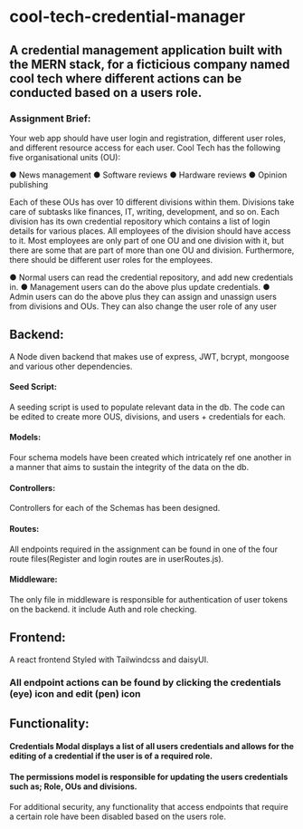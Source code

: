 # cool-tech-credential-manager

## A credential management application built with the MERN stack, for a ficticious company named cool tech where different actions can be conducted based on a users role.

### Assignment Brief: 

Your web app should have user login and registration, different user roles, and
different resource access for each user. Cool Tech has the following five
organisational units (OU):

● News management
● Software reviews
● Hardware reviews
● Opinion publishing

Each of these OUs has over 10 different divisions within them. Divisions take care of
subtasks like finances, IT, writing, development, and so on. Each division has its
own credential repository which contains a list of login details for various places. All
employees of the division should have access to it.
Most employees are only part of one OU and one division with it, but there are
some that are part of more than one OU and division. Furthermore, there should
be different user roles for the employees.

● Normal users can read the credential repository, and add new credentials in.
● Management users can do the above plus update credentials.
● Admin users can do the above plus they can assign and unassign users from divisions and OUs. They can also change the user role of any user

## Backend:
A Node diven backend that makes use of express, JWT, bcrypt, mongoose and various other dependencies. 

#### Seed Script: 
A seeding script is used to populate relevant data in the db. The code can be edited to create more OUS, divisions, and users + credentials for each.

#### Models: 
Four schema models have been created which intricately ref one another in a manner that aims to sustain the integrity of the data on the db.

#### Controllers: 
Controllers for each of the Schemas has been designed.

#### Routes:
All endpoints required in the assignment can be found in one of the four route files(Register and login routes are in userRoutes.js).

#### Middleware: 
The only file in middleware is responsible for authentication of user tokens on the backend. it include Auth and role checking.

## Frontend:

A react frontend Styled with Tailwindcss and daisyUI.

### All endpoint actions can be found by clicking the credentials (eye) icon and edit (pen) icon

## Functionality:

#### Credentials Modal displays a list of all users credentials and allows for the editing of a credential if the user is of a required role.

#### The permissions model is responsible for updating the users credentials such as; Role, OUs and divisions.

For additional security, any functionality that access endpoints that require a certain role have been disabled based on the users role. 


